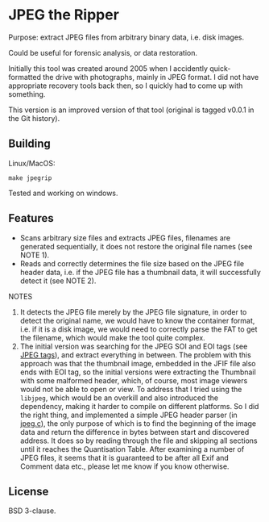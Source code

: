 # JPEG the Ripper

Purpose: extract JPEG files from arbitrary binary data, i.e. disk images.

Could be useful for forensic analysis, or data restoration.

Initially this tool was created around 2005 when I accidently quick-formatted
the drive with photographs, mainly in JPEG format.  I did not have appropriate
recovery tools back then, so I quickly had to come up with something.

This version is an improved version of that tool (original is tagged v0.0.1 in
the Git history).

## Building

Linux/MacOS:

```shell
make jpegrip
```

Tested and working on windows.

## Features

- Scans arbitrary size files and extracts JPEG files, filenames are generated
  sequentially, it does not restore the original file names (see NOTE 1).
- Reads and correctly determines the file size based on the JPEG file header
  data, i.e. if the JPEG file has a thumbnail data, it will successfully detect
  it (see NOTE 2).

NOTES
1. It detects the JPEG file merely by the JPEG file signature, in order to
   detect the original name, we would have to know the container format, i.e. if
   it is a disk image, we would need to correctly parse the FAT to get the
   filename, which would make the tool quite complex.
2. The initial version was searching for the JPEG SOI and EOI tags (see [JPEG
   tags][1]), and extract everything in between.  The problem with this approach
   was that the thumbnail image, embedded in the JFIF file also ends with EOI
   tag, so the initial versions were extracting the Thumbnail with some
   malformed header, which, of course, most image viewers would not be able to
   open or view.  To address that I tried using the `libjpeg`, which would be an
   overkill and also introduced the dependency, making it harder to compile on
   different platforms.  So I did the right thing, and implemented a simple JPEG
   header parser (in [jpeg.c][2]), the only purpose of which is to find the
   beginning of the image data and return the difference in bytes between start
   and discovered address.  It does so by reading through the file and skipping
   all sections until it reaches the Quantisation Table.  After examining a
   number of JPEG files, it seems that it is guaranteed to be after all Exif and
   Comment data etc., please let me know if you know otherwise.

## License
BSD 3-clause.

[1]: https://www.digicamsoft.com/itu/itu-t81-36.html
[2]: jpeg.c
